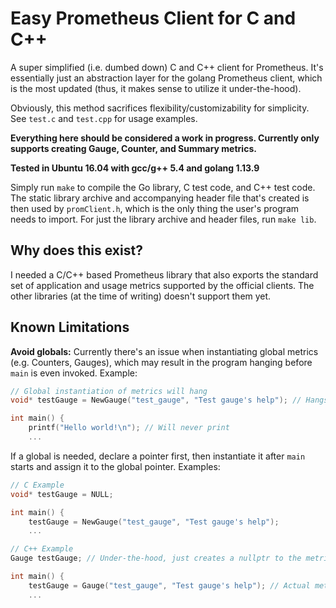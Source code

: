 # Easy Prometheus Client for C and C++
A super simplified (i.e. dumbed down) C and C++ client for Prometheus. It's essentially just an abstraction layer for the golang Prometheus client, which is the most updated (thus, it makes sense to utilize it under-the-hood).

Obviously, this method sacrifices flexibility/customizability for simplicity. See `test.c` and `test.cpp` for usage examples.

**Everything here should be considered a work in progress. Currently only supports creating Gauge, Counter, and Summary metrics.**

**Tested in Ubuntu 16.04 with gcc/g++ 5.4 and golang 1.13.9**

Simply run `make` to compile the Go library, C test code, and C++ test code. The static library archive and accompanying header file that's created is then used by `promClient.h`, which is the only thing the user's program needs to import. For just the library archive and header files, run `make lib`.


## Why does this exist?
I needed a C/C++ based Prometheus library that also exports the standard set of application and usage metrics supported by the official clients. The other libraries (at the time of writing) doesn't support them yet.

## Known Limitations
**Avoid globals:** Currently there's an issue when instantiating global metrics (e.g. Counters, Gauges), which may result in the program hanging before `main` is even invoked. Example:

```C
// Global instantiation of metrics will hang
void* testGauge = NewGauge("test_gauge", "Test gauge's help"); // Hangs

int main() {
    printf("Hello world!\n"); // Will never print
    ...
```

If a global is needed, declare a pointer first, then instantiate it after `main` starts and assign it to the global pointer. Examples:
```C
// C Example
void* testGauge = NULL;

int main() {
    testGauge = NewGauge("test_gauge", "Test gauge's help");
    ...
```

```C++
// C++ Example
Gauge testGauge; // Under-the-hood, just creates a nullptr to the metric

int main() {
    testGauge = Gauge("test_gauge", "Test gauge's help"); // Actual metric created
    ...
```

